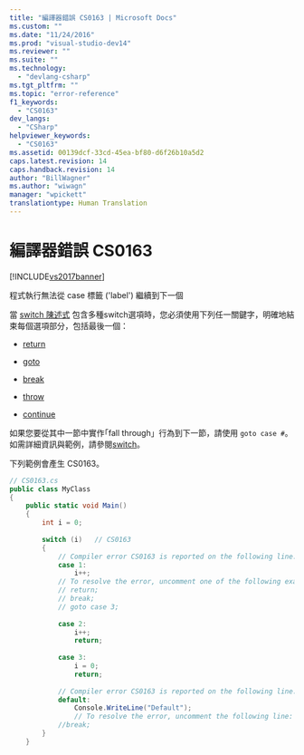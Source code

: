 ```yaml
---
title: "編譯器錯誤 CS0163 | Microsoft Docs"
ms.custom: ""
ms.date: "11/24/2016"
ms.prod: "visual-studio-dev14"
ms.reviewer: ""
ms.suite: ""
ms.technology: 
  - "devlang-csharp"
ms.tgt_pltfrm: ""
ms.topic: "error-reference"
f1_keywords: 
  - "CS0163"
dev_langs: 
  - "CSharp"
helpviewer_keywords: 
  - "CS0163"
ms.assetid: 00139dcf-33cd-45ea-bf80-d6f26b10a5d2
caps.latest.revision: 14
caps.handback.revision: 14
author: "BillWagner"
ms.author: "wiwagn"
manager: "wpickett"
translationtype: Human Translation
---
```

# 編譯器錯誤 CS0163
[!INCLUDE[vs2017banner](../../../csharp/includes/vs2017banner.md)]

程式執行無法從 case 標籤 \('label'\) 繼續到下一個  
  
 當 [switch 陳述式](../../../csharp/language-reference/keywords/switch.md) 包含多種switch選項時，您必須使用下列任一關鍵字，明確地結束每個選項部分，包括最後一個：  
  
-   [return](../../../csharp/language-reference/keywords/return.md)  
  
-   [goto](../../../csharp/language-reference/keywords/goto.md)  
  
-   [break](../../../csharp/language-reference/keywords/break.md)  
  
-   [throw](../../../csharp/language-reference/keywords/throw.md)  
  
-   [continue](../../../csharp/language-reference/keywords/continue.md)  
  
 如果您要從其中一節中實作｢fall through」行為到下一節，請使用 `goto case #`。  如需詳細資訊與範例，請參閱[switch](../../../csharp/language-reference/keywords/switch.md)。  
  
 下列範例會產生 CS0163。  
  
```c#  
// CS0163.cs  
public class MyClass  
{  
    public static void Main()  
    {  
        int i = 0;  
  
        switch (i)   // CS0163  
        {  
            // Compiler error CS0163 is reported on the following line.  
            case 1:  
                i++;  
            // To resolve the error, uncomment one of the following example statements.  
            // return;  
            // break;  
            // goto case 3;  
  
            case 2:  
                i++;  
                return;  
  
            case 3:  
                i = 0;  
                return;  
  
            // Compiler error CS0163 is reported on the following line.  
            default:  
                Console.WriteLine("Default");  
                // To resolve the error, uncomment the following line:  
            //break;  
        }  
    }  
```